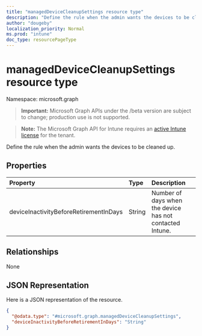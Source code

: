 ```yaml
---
title: "managedDeviceCleanupSettings resource type"
description: "Define the rule when the admin wants the devices to be cleaned up."
author: "dougeby"
localization_priority: Normal
ms.prod: "intune"
doc_type: resourcePageType
---
```


# managedDeviceCleanupSettings resource type

Namespace: microsoft.graph

> **Important:** Microsoft Graph APIs under the /beta version are subject to change; production use is not supported.

> **Note:** The Microsoft Graph API for Intune requires an [active Intune license](https://go.microsoft.com/fwlink/?linkid=839381) for the tenant.

Define the rule when the admin wants the devices to be cleaned up.

## Properties
|Property|Type|Description|
|:---|:---|:---|
|deviceInactivityBeforeRetirementInDays|String|Number of days when the device has not contacted Intune.|

## Relationships
None

## JSON Representation
Here is a JSON representation of the resource.
<!-- {
  "blockType": "resource",
  "@odata.type": "microsoft.graph.managedDeviceCleanupSettings"
}
-->
``` json
{
  "@odata.type": "#microsoft.graph.managedDeviceCleanupSettings",
  "deviceInactivityBeforeRetirementInDays": "String"
}
```






